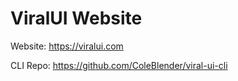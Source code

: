 # ViralUI Website

Website: https://viralui.com

CLI Repo: https://github.com/ColeBlender/viral-ui-cli
